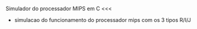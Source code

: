 Simulador do processador MIPS em C <<<
- simulacao do funcionamento do processador mips com os 3 tipos R/I/J
